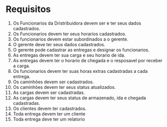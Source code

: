 # Requisitos

1. Os Funcionarios da Dristribuidora devem ser e ter seus dados cadastrados.
2. Os Funcionarios devem ter seus horarios cadastrados.
3. Os funcionarios devem estar subordinados a o gerente.
4. O gerente deve ter seus dados cadastrados.
5. O gerente pode cadastrar as entregas e designar os funcionarios.
6. As entregas devem ter sua carga e seu horario de ida.
7. As entregas devem ter o horario de chegada e o resposavel por receber a carga.
8. Os funcionarios devem ter suas horas extras cadastradas a cada entrega.
9. Os caminhões devem ser cadastrados.
10. Os caminhões devem ter seus status atualizados.
11. As cargas devem ser cadastradas.
12. As cargas devem ter seus status de armazenado, ida e chegada cadastradas.
13. Os clientes devem ter cadastrados.
14. Toda entrega devem ter um cliente
15. Toda entrega deve ter um  relatorio